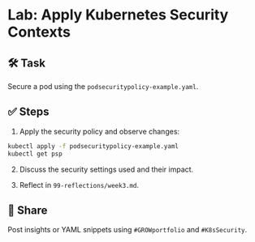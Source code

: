 # Lab: Apply Kubernetes Security Contexts

## 🛠 Task
Secure a pod using the `podsecuritypolicy-example.yaml`.

## ✅ Steps
1. Apply the security policy and observe changes:
```bash
kubectl apply -f podsecuritypolicy-example.yaml
kubectl get psp
```

2. Discuss the security settings used and their impact.

3. Reflect in `99-reflections/week3.md`.

## 📣 Share
Post insights or YAML snippets using `#GROWportfolio` and `#K8sSecurity`.
